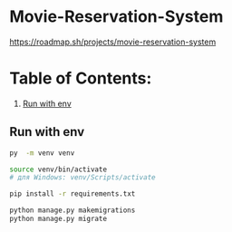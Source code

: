 # Movie-Reservation-System

https://roadmap.sh/projects/movie-reservation-system

Table of  Contents:
====================
1. [Run with env](#run-env)


## Run with env

```sh
py  -m venv venv

```

```sh
source venv/bin/activate  
# для Windows: venv/Scripts/activate
```

```sh
pip install -r requirements.txt
```

```sh
python manage.py makemigrations
python manage.py migrate
```